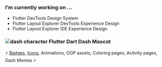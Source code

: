 ### I’m currently working on ... 
 - Flutter DevTools Design System
 - Flutter Layout Explorer DevTools Experience Design
 - Flutter Layout Explorer IDE Experience Design
 
 ###  ![dash character](http://www.feliciachamberlain.com/flutter/dash-dart.ico/android-icon-48x48.png) Flutter Dart Dash Mascot
  ⚡ [Badges](https://github.com/raison00/flutter-dash-dart-badges), [Icons](https://github.com/raison00/dash-icon), Animations, OOP assets, Coloring pages, Activity pages, Dash Memes ⚡

